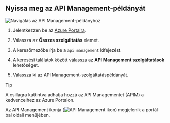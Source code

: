 ## <a name="go-to-your-api-management-instance"></a>Nyissa meg az API Management-példányát

![Navigálás az API Management-példányhoz](./media/api-management-navigate-to-instance/00-FindResource-01.png)

1. Jelentkezzen be az [Azure Portalra](https://portal.azure.com). 

2. Válassza az **Összes szolgáltatás** elemet.  

3. A keresőmezőbe írja be a `api management` kifejezést.

4. A keresési találatok között válassza az **API Management szolgáltatások** lehetőséget.

5. Válassza ki az API Management-szolgáltatáspéldányát.

> [!TIP]
> A csillagra kattintva adhatja hozzá az API Managementet (APIM) a kedvenceihez az Azure Portalon.
>
> Az API Management ikonja (![API Management ikon](./media/api-management-navigate-to-instance/apim-icon.png)) megjelenik a portál bal oldali menüjében.

